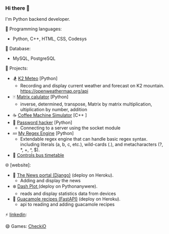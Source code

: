 ### Hi there 👋

I'm Python backend developer.

:moyai: Programming languages:
  * Python, C++, HTML, CSS, Codesys

:floppy_disk: Database:
  * MySQL, PostgreSQL
  

💬 Projects:
  - :snowboarder: [K2 Meteo](https://github.com/Pshowo/02_K2Meteo.git) [Python]
    * Recording and display current weather and forecast on K2 mountain. https://openweathermap.org/api
  - :mahjong: [Matrix calulator](https://github.com/Pshowo/Numeric-Matrix-Processor) [Python]
    * inverse, determined, transpose, Matrix by matrix multiplication, ultiplication by number, addition
  - :coffee: [Coffee Machine Simulator](https://repl.it/@Pshowo/Coffeemachine) [C++ ]
  - :door: [Password hacker]() [Python]
    * Connecting to a server using the socket module
  - :zzz: [My Regex Engine](https://repl.it/@Pshowo/MyRegexEngine) [Python]
    * Extendable regex engine that can handle basic regex syntax.  including literals (a, b, c, etc.), wild-cards (.), and metacharacters (?, *, +, ^, $).  
  - :tram: [Controls bus timetable](https://github.com/Pshowo/easy-rider-bus-company)
  
:globe_with_meridians: [website]: 
  - :newspaper: [The News portal (Django)](https://django-news-portal.herokuapp.com/) (deploy on Heroku).
    * Adding and display the news 
  - :snowflake: [Dash Plot ](http://pshowo.pythonanywhere.com/) (deploy on Pythonanywere).
    * reads and display statistics data from devices
  - :pear: [Guacamole recipes (FastAPI)](https://damp-taiga-86519.herokuapp.com/v1/recipes) (deploy on Heroku).
    * api to reading and adding guacamole recipes  


⚡ [linkedin]():

😄 Games: [CheckiO](https://py.checkio.org/user/Pshowo/)



